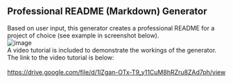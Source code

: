 ## Professional README (Markdown) Generator<br>

Based on user input, this generator creates a professional README for a project of choice (see example in screenshot below).<br>
![image](https://user-images.githubusercontent.com/67798512/95029446-36708100-065d-11eb-8788-c469c93f46a0.png)<br>
A video tutorial is included to demonstrate the workings of the generator. The link to the video tutorial is below:<br>
<br>
https://drive.google.com/file/d/1lZgan-OTx-T9_y11CuM8hRZru8ZAd7ph/view

